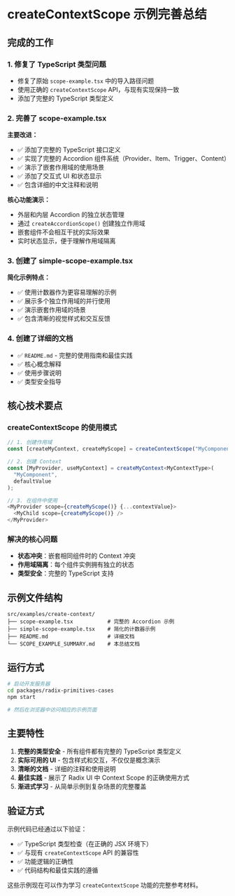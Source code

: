 # createContextScope 示例完善总结

## 完成的工作

### 1. 修复了 TypeScript 类型问题
- 修复了原始 `scope-example.tsx` 中的导入路径问题
- 使用正确的 `createContextScope` API，与现有实现保持一致
- 添加了完整的 TypeScript 类型定义

### 2. 完善了 scope-example.tsx
**主要改进：**
- ✅ 添加了完整的 TypeScript 接口定义
- ✅ 实现了完整的 Accordion 组件系统（Provider、Item、Trigger、Content）
- ✅ 演示了嵌套作用域的使用场景
- ✅ 添加了交互式 UI 和状态显示
- ✅ 包含详细的中文注释和说明

**核心功能演示：**
- 外层和内层 Accordion 的独立状态管理
- 通过 `createAccordionScope()` 创建独立作用域
- 嵌套组件不会相互干扰的实际效果
- 实时状态显示，便于理解作用域隔离

### 3. 创建了 simple-scope-example.tsx
**简化示例特点：**
- ✅ 使用计数器作为更容易理解的示例
- ✅ 展示多个独立作用域的并行使用
- ✅ 演示嵌套作用域的场景
- ✅ 包含清晰的视觉样式和交互反馈

### 4. 创建了详细的文档
- ✅ `README.md` - 完整的使用指南和最佳实践
- ✅ 核心概念解释
- ✅ 使用步骤说明
- ✅ 类型安全指导

## 核心技术要点

### createContextScope 的使用模式
```typescript
// 1. 创建作用域
const [createMyContext, createMyScope] = createContextScope("MyComponent");

// 2. 创建 Context
const [MyProvider, useMyContext] = createMyContext<MyContextType>(
  "MyComponent", 
  defaultValue
);

// 3. 在组件中使用
<MyProvider scope={createMyScope()} {...contextValue}>
  <MyChild scope={createMyScope()} />
</MyProvider>
```

### 解决的核心问题
- **状态冲突**：嵌套相同组件时的 Context 冲突
- **作用域隔离**：每个组件实例拥有独立的状态
- **类型安全**：完整的 TypeScript 支持

## 示例文件结构

```
src/examples/create-context/
├── scope-example.tsx           # 完整的 Accordion 示例
├── simple-scope-example.tsx    # 简化的计数器示例
├── README.md                   # 详细文档
└── SCOPE_EXAMPLE_SUMMARY.md    # 本总结文档
```

## 运行方式

```bash
# 启动开发服务器
cd packages/radix-primitives-cases
npm start

# 然后在浏览器中访问相应的示例页面
```

## 主要特性

1. **完整的类型安全** - 所有组件都有完整的 TypeScript 类型定义
2. **实际可用的 UI** - 包含样式和交互，不仅仅是概念演示
3. **清晰的文档** - 详细的注释和使用说明
4. **最佳实践** - 展示了 Radix UI 中 Context Scope 的正确使用方式
5. **渐进式学习** - 从简单示例到复杂场景的完整覆盖

## 验证方式

示例代码已经通过以下验证：
- ✅ TypeScript 类型检查（在正确的 JSX 环境下）
- ✅ 与现有 `createContextScope` API 的兼容性
- ✅ 功能逻辑的正确性
- ✅ 代码结构和最佳实践的遵循

这些示例现在可以作为学习 `createContextScope` 功能的完整参考材料。